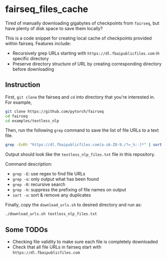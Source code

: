 # fairseq_files_cache

Tired of manually downloading gigabytes of checkpoints from `fairseq`, but have plenty of disk space to save them locally?

This is a code snippet for creating local cache of checkpoints provided within fairseq. Features include:

- Recursively grep URLs starting with `https://dl.fbaipublicfiles.com` in specific directory
- Preserve directory structure of URL by creating corresponding directory before downloading

## Instruction

First, `git clone` the fairseq and `cd` into directory that you're interested in. For example,
```bash
git clone https://github.com/pytorch/fairseq
cd fairseq
cd examples/textless_nlp
```

Then, run the following `grep` command to save the list of file URLs to a text file.

```bash
grep -EoRh "https://dl.fbaipublicfiles.com[a-zA-Z0-9./?=_%:-]*" | sort -u > ~/textless_nlp_files.txt
```
Output should look like the `textless_nlp_files.txt` file in this repository.

Command description:
- `grep -E`: use regex to find file URLs
- `grep -o`: only output what has been found
- `grep -R`: recursive search
- `grep -h`: suppress the prefixing of file names on output
- `sort -u`: sort & remove any duplicates

Finally, copy the `download_urls.sh` to desired directory and run as:

```bash
./download_urls.sh textless_nlp_files.txt
```

## Some TODOs

- Checking file validity to make sure each file is completely downloaded
- Check that all file URLs in fairseq start with `https://dl.fbaipublicfiles.com`
